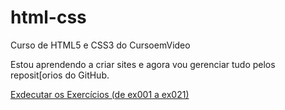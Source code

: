 # html-css
 Curso de HTML5 e CSS3 do CursoemVideo
 
 Estou aprendendo a criar sites e agora vou gerenciar tudo pelos reposit[orios do GitHub.

<a href="https://henriqueteixeira1977.github.io/html-css/exercicios/ex001/indes.html">Exdecutar os Exercícios (de ex001 a ex021)</a>

